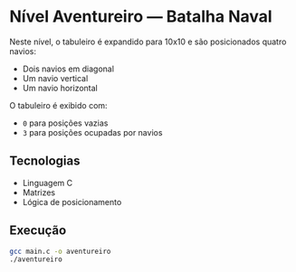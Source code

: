 # Nível Aventureiro — Batalha Naval

Neste nível, o tabuleiro é expandido para 10x10 e são posicionados quatro navios:

- Dois navios em diagonal
- Um navio vertical
- Um navio horizontal

O tabuleiro é exibido com:
- `0` para posições vazias
- `3` para posições ocupadas por navios

## Tecnologias
- Linguagem C
- Matrizes
- Lógica de posicionamento

## Execução
```bash
gcc main.c -o aventureiro
./aventureiro
